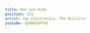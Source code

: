 ```yaml
---
title: Run and Hide
position: 131
artist: Jay Electronica, The Bullitts
youtube: GpPDH50P74I
---
```


